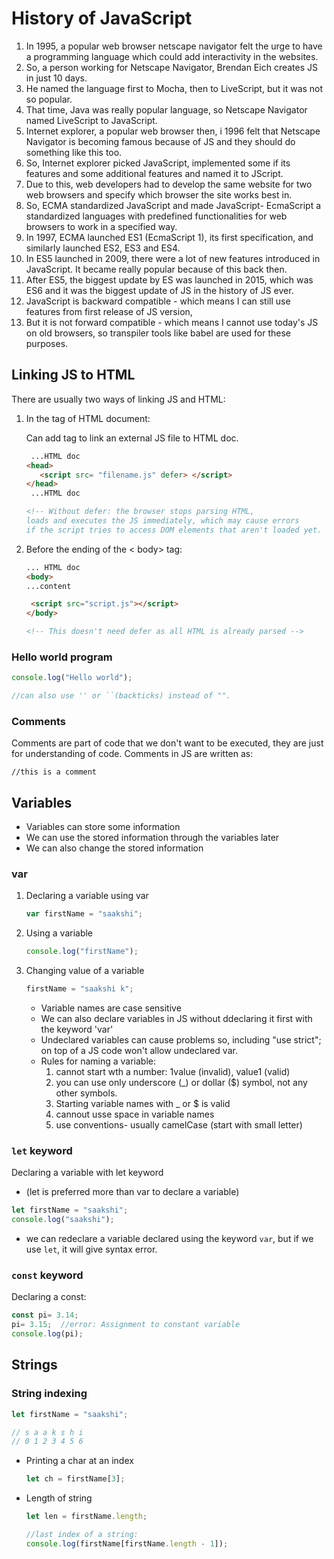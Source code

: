 # History of JavaScript

1. In 1995, a popular web browser netscape navigator felt the urge to have a programming language which could add interactivity in the websites.
2. So, a person working for Netscape Navigator, Brendan Eich creates JS in just 10 days.
3. He named the language first to Mocha, then to LiveScript, but it was not so popular.
4. That time, Java was really popular language, so Netscape Navigator named LiveScript to JavaScript.
5. Internet explorer, a popular web browser then, i 1996 felt that Netscape Navigator is becoming famous because of JS and they should do something like this too.
6. So, Internet explorer picked JavaScript, implemented some if its features and some additional features and named it to JScript.
7. Due to this, web developers had to develop the same website for two web browsers and specify which browser the site works best in.
8. So, ECMA standardized JavaScript and made JavaScript- EcmaScript a standardized languages with predefined functionalities for web browsers to work in a specified way.
9. In 1997, ECMA launched ES1 (EcmaScript 1), its first specification, and similarly launched ES2, ES3 and ES4.
10. In ES5 launched in 2009, there were a lot of new features introduced in JavaScript. It became really popular because of this back then.
11. After ES5, the biggest update by ES was launched in 2015, which was ES6 and it was the biggest update of JS in the history of JS ever.
12. JavaScript is backward compatible - which means I can still use features from first release of JS version,
13. But it is not forward compatible - which means I cannot use today's JS on old browsers, so transpiler tools like babel are used for these purposes.

## Linking JS to HTML

There are usually two ways of linking JS and HTML:

1. In the <head> tag of HTML document:
   
   Can add <script> </script> tag to link an external JS file to HTML doc.
   ```html
    ...HTML doc
   <head>
      <script src= "filename.js" defer> </script>
   </head>
    ...HTML doc

   <!-- Without defer: the browser stops parsing HTML,
   loads and executes the JS immediately, which may cause errors
   if the script tries to access DOM elements that aren't loaded yet. -->

   ```
   
2. Before the ending of the < body> tag:

   ```html
   ... HTML doc
   <body>
   ...content

    <script src="script.js"></script>
   </body>

   <!-- This doesn't need defer as all HTML is already parsed -->
   ```

### Hello world program

```js
console.log("Hello world");

//can also use '' or ``(backticks) instead of "".
```

### Comments

Comments are part of code that we don't want to be executed, they are just for understanding of code.
Comments in JS are written as:
```
//this is a comment
```

## Variables

- Variables can store some information
- We can use the stored information through the variables later
- We can also change the stored information

### var

  1. Declaring a variable using var
     ```js
     var firstName = "saakshi";
     ```
 
  2. Using a variable
     ```js
     console.log("firstName");
     ```
 
  3. Changing value of a variable
     ```js
     firstName = "saakshi k";
     ```

     - Variable names are case sensitive
     - We can also declare variables in JS without ddeclaring it first with the keyword 'var'
     - Undeclared variables can cause problems so, including "use strict"; on top of a JS code won't allow undeclared var.
     - Rules for naming a variable:
       1. cannot start wth a number: 1value (invalid), value1 (valid)
       2. you can use only underscore (_) or dollar ($) symbol, not any other symbols.
       3. Starting variable names with _ or $ is valid
       4. cannout usse space in variable names
       5. use conventions- usually camelCase (start with small letter)


### ```let``` keyword

Declaring a variable with let keyword
- (let is preferred more than var to declare a variable)

```js
let firstName = "saakshi";
console.log("saakshi");
```

- we can redeclare a variable declared using the keyword ```var```, but if we use ```let```, it will give syntax error.


### ```const``` keyword

Declaring a const:
```js
const pi= 3.14;
pi= 3.15;  //error: Assignment to constant variable
console.log(pi);
```

## Strings

### String indexing

```js
let firstName = "saakshi";

// s a a k s h i
// 0 1 2 3 4 5 6
```

- Printing a char at an index
  ```js
  let ch = firstName[3];
  ```

- Length of string
  ```js
  let len = firstName.length;

  //last index of a string:
  console.log(firstName[firstName.length - 1]);
  ```

   
